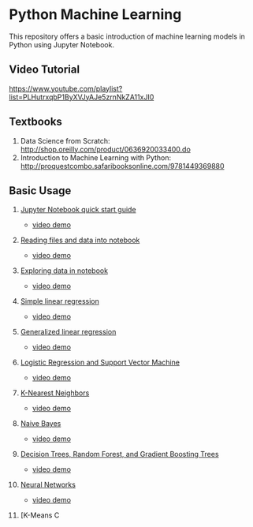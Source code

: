 # Python Machine Learning

This repository offers a basic introduction of machine learning models in Python using Jupyter Notebook.

## Video Tutorial
https://www.youtube.com/playlist?list=PLHutrxqbP1ByXVJyAJe5zrnNkZA11xJI0

## Textbooks
1. Data Science from Scratch: http://shop.oreilly.com/product/0636920033400.do
2. Introduction to Machine Learning with Python: http://proquestcombo.safaribooksonline.com/9781449369880

## Basic Usage
1. [Jupyter Notebook quick start guide](https://github.com/Curbeds/python_machine_learning/blob/master/first_note.ipynb)
    * [video demo](https://www.youtube.com/watch?v=zv70jBjDNI4&index=1&list=PLHutrxqbP1ByXVJyAJe5zrnNkZA11xJI0)

2. [Reading files and data into notebook](https://github.com/Curbeds/python_machine_learning/blob/master/read_files_and_data.ipynb)
    * [video demo](https://www.youtube.com/watch?v=R53JW3AgBFc&index=2&list=PLHutrxqbP1ByXVJyAJe5zrnNkZA11xJI0)
    
3. [Exploring data in notebook](https://github.com/Curbeds/python_machine_learning/blob/master/exploring_data_in_notebook.ipynb)
    * [video demo](https://www.youtube.com/watch?v=wm17vdvw9Pg)
    

4. [Simple linear regression](https://github.com/Curbeds/python_machine_learning/blob/master/simple_linear_regression.ipynb)
    * [video demo](https://www.youtube.com/watch?v=yzDMgxIuCgs)
    
5. [Generalized linear regression](https://github.com/Curbeds/python_machine_learning/blob/master/generalized_linear_regression.ipynb)
    * [video demo](https://www.youtube.com/watch?v=_ZL3U2tuDkM)
    

6. [Logistic Regression and Support Vector Machine](https://github.com/Curbeds/python_machine_learning/blob/master/logistic_regression_and_support_vector_machine.ipynb)
    * [video demo](https://www.youtube.com/watch?v=Mh3fNANEqBY)

7. [K-Nearest Neighbors](https://github.com/Curbeds/python_machine_learning/blob/master/k_nearest_neighbors.ipynb)
    * [video demo](https://www.youtube.com/watch?v=nIKwqExPWbo)

8. [Naive Bayes](https://github.com/Curbeds/python_machine_learning/blob/master/naive_bayes.ipynb)
    * [video demo](https://www.youtube.com/watch?v=md4wLx5EhXQ)
    
9. [Decision Trees, Random Forest, and Gradient Boosting Trees](https://github.com/Curbeds/python_machine_learning/blob/master/decision_trees__random_forest__gradient_boosting_trees.ipynb)
    * [video demo](https://www.youtube.com/watch?v=tmFFqF4srh8)
    
10. [Neural Networks](https://github.com/Curbeds/python_machine_learning/blob/master/neural_networks.ipynb)
    * [video demo](https://www.youtube.com/watch?v=qXhRbO7PGew)
    
11. [K-Means C